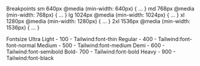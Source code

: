 Breakpoints
sm	640px	@media (min-width: 640px) { ... }
md	768px	@media (min-width: 768px) { ... }
lg	1024px	@media (min-width: 1024px) { ... }
xl	1280px	@media (min-width: 1280px) { ... }
2xl	1536px	@media (min-width: 1536px) { ... }

Fontsize
Ultra Light - 100 - Tailwind:font-thin
Regular - 400 - Tailwind:font-font-normal
Medium - 500 - Tailwind:font-medium
Demi - 600 - Tailwind:font-semibold
Bold- 700 - Tailwind:font-bold
Heavy - 900 - Tailwind:font-black